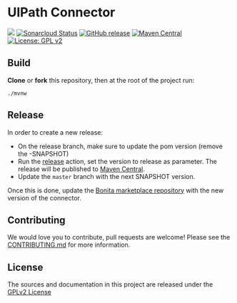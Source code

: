 # UIPath Connector

![](https://github.com/bonitasoft/bonita-connector-uipath/workflows/Build/badge.svg)
[![Sonarcloud Status](https://sonarcloud.io/api/project_badges/measure?project=bonitasoft_bonita-connector-uipath&metric=alert_status)](https://sonarcloud.io/dashboard?id=bonitasoft_bonita-connector-uipath)
[![GitHub release](https://img.shields.io/github/v/release/bonitasoft/bonita-connector-uipath?color=blue&label=Release)](https://github.com/bonitasoft/bonita-connector-uipath/releases)
[![Maven Central](https://img.shields.io/maven-central/v/org.bonitasoft.connectors/bonita-connector-uipath.svg?label=Maven%20Central&color=orange)](https://search.maven.org/search?q=g:%22org.bonitasoft.connectors%22%20AND%20a:%22bonita-connector-uipath%22)
[![License: GPL v2](https://img.shields.io/badge/License-GPL%20v2-yellow.svg)](https://www.gnu.org/licenses/old-licenses/gpl-2.0.en.html)

## Build

__Clone__ or __fork__ this repository, then at the root of the project run:

`./mvnw`

## Release

In order to create a new release:
- On the release branch, make sure to update the pom version (remove the -SNAPSHOT)
- Run the [release](https://github.com/bonitasoft/bonita-connector-uipath/actions/workflows/release.yml) action, set the version to release as parameter. The release will be published to [Maven Central](https://central.sonatype.com/artifact/org.bonitasoft.connectors/bonita-connector-uipath).
- Update the `master` branch with the next SNAPSHOT version.

Once this is done, update the [Bonita marketplace repository](https://github.com/bonitasoft/bonita-marketplace) with the new version of the connector.

## Contributing

We would love you to contribute, pull requests are welcome! Please see the [CONTRIBUTING.md](CONTRIBUTING.md) for more information.

## License

The sources and documentation in this project are released under the [GPLv2 License](LICENSE)

